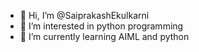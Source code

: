 - 👋 Hi, I’m @SaiprakashEkulkarni
- 👀 I’m interested in python programming
- 🌱 I’m currently learning AIML and python


<!---
Saiprakashkulkarni/Saiprakashkulkarni is a ✨ special ✨ repository because its `README.md` (this file) appears on your GitHub profile.
You can click the Preview link to take a look at your changes.
--->
